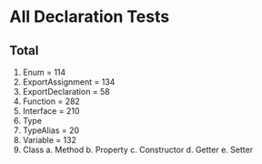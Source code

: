 # All Declaration Tests

## Total

1. Enum = 114
2. ExportAssignment = 134
3. ExportDeclaration = 58
4. Function = 282
5. Interface = 210
6. Type
7. TypeAlias = 20
8. Variable = 132
9. Class
   a. Method
   b. Property
   c. Constructor
   d. Getter
   e. Setter
